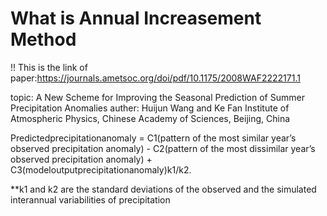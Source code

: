 # What is Annual Increasement Method
!! This is the link of paper:https://journals.ametsoc.org/doi/pdf/10.1175/2008WAF2222171.1

topic: A New Scheme for Improving the Seasonal Prediction of Summer Precipitation Anomalies
auther: Huijun Wang and Ke Fan
        Institute of Atmospheric Physics, Chinese Academy of Sciences, Beijing, China          

Predictedprecipitationanomaly = C1(pattern of the most similar year’s observed precipitation anomaly) - 
                                C2(pattern of the most dissimilar year’s observed precipitation anomaly) +
                                C3(modeloutputprecipitationanomaly)k1/k2.
                            
**k1 and k2 are the standard deviations of the observed and the simulated interannual variabilities of precipitation 
